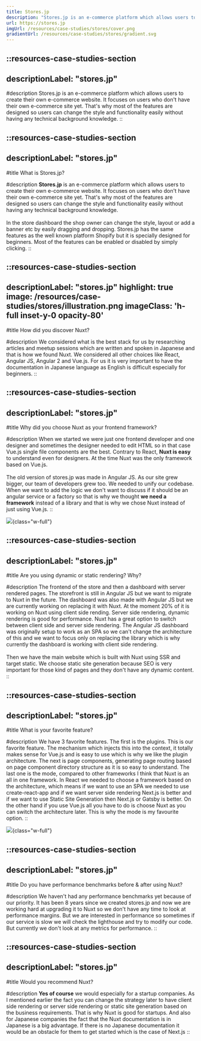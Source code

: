 ```yaml
---
title: Stores.jp
description: "Stores.jp is an e-commerce platform which allows users to create their own e-commerce website."
url: https://stores.jp
imgUrl: /resources/case-studies/stores/cover.png
gradientUrl: /resources/case-studies/stores/gradient.svg
---
```


::resources-case-studies-section
---
descriptionLabel: "stores.jp"
---

#description
Stores.jp is an e-commerce platform which allows users to create their own e-commerce website. It focuses on users who don't have their own e-commerce site yet. That's why most of the features are designed so users can change the style and functionality easily without having any technical background knowledge.
::

::resources-case-studies-section
---
descriptionLabel: "stores.jp"
---

#title
What is Stores.jp?

#description
**Stores.jp** is an e-commerce platform which allows users to create their own e-commerce website. It focuses on users who don't have their own e-commerce site yet. That's why most of the features are designed so users can change the style and functionality easily without having any technical background knowledge.
<br>
<br>
In the store dashboard the shop owner can change the style, layout or add a banner etc by easily dragging and dropping. Stores.jp has the same features as the well known platform Shopify but it is specially designed for beginners. Most of the features can be enabled or disabled by simply clicking.
::

::resources-case-studies-section
---
descriptionLabel: "stores.jp"
highlight: true
image: /resources/case-studies/stores/illustration.png
imageClass: 'h-full inset-y-0 opacity-80'
---

#title
How did you discover Nuxt?

#description
We considered what is the best stack for us by researching articles and meetup sessions which are written and spoken in Japanese and that is how we found Nuxt. We considered all other choices like React, Angular JS, Angular 2 and Vue.js. For us it is very important to have the documentation in Japanese language as English is difficult especially for beginners.
::

::resources-case-studies-section
---
descriptionLabel: "stores.jp"
---

#title
Why did you choose Nuxt as your frontend framework?

#description
When we started we were just one frontend developer and one designer and sometimes the designer needed to edit HTML so in that case Vue.js single file components are the best. Contrary to React, **Nuxt is easy** to understand even for designers. At the time Nuxt was the only framework based on Vue.js.
<br>
<br>
The old version of stores.jp was made in Angular JS. As our site grew bigger, our team of developers grew too. We needed to unify our codebase. When we want to add the logic we don't want to discuss if it should be an angular service or a factory so that is why we thought **we need a framework** instead of a library and that is why we chose Nuxt instead of just using Vue.js.
::

![](/resources/case-studies/stores/section1.png){class="w-full"}

::resources-case-studies-section
---
descriptionLabel: "stores.jp"
---

#title
Are you using dynamic or static rendering? Why?

#description
The frontend of the store and then a dashboard with server rendered pages. The storefront is still in Angular JS but we want to migrate to Nuxt in the future. The dashboard was also made with Angular JS but we are currently working on replacing it with Nuxt. At the moment 20% of it is working on Nuxt using client side rending. Server side rendering, dynamic rendering is good for performance. Nuxt has a great option to switch between client side and server side rendering. The Angular JS dashboard was originally setup to work as an SPA so we can't change the architecture of this and we want to focus only on replacing the library which is why currently the dashboard is working with client side rendering.
<br><br>
Then we have the main website which is built with Nuxt using SSR and target static. We choose static site generation because SEO is very important for those kind of pages and they don't have any dynamic content.
::

::resources-case-studies-section
---
descriptionLabel: "stores.jp"
---

#title
What is your favorite feature?

#description
We have 3 favorite features. The first is the plugins. This is our favorite feature. The mechanism which injects this into the context, it totally makes sense for Vue.js and is easy to use which is why we like the plugin architecture. The next is page components, generating page routing based on page component directory structure as it is so easy to understand. The last one is the mode, compared to other frameworks I think that Nuxt is an all in one framework. In React we needed to choose a framework based on the architecture, which means if we want to use an SPA we needed to use create-react-app and if we want server side rendering Next.js is better and if we want to use Static Site Generation then Next.js or Gatsby is better. On the other hand if you use Vue.js all you have to do is choose Nuxt as you can switch the architecture later. This is why the mode is my favourite option.
::

![](/resources/case-studies/stores/section2.png){class="w-full"}

::resources-case-studies-section
---
descriptionLabel: "stores.jp"
---

#title
Do you have performance benchmarks before & after using Nuxt?

#description
We haven't had any performance benchmarks yet because of our priority. It has been 8 years since we created stores.jp and now we are working hard at upgrading it to Nuxt so we don't have any time to look at performance margins. But we are interested in performance so sometimes if our service is slow we will check the lighthouse and try to modify our code. But currently we don't look at any metrics for performance.
::

::resources-case-studies-section
---
descriptionLabel: "stores.jp"
---

#title
Would you recommend Nuxt?

#description
**Yes of course** we would especially for a startup companies. As I mentioned earlier the fact you can change the strategy later to have client side rendering or server side rendering or static site generation based on the business requirements. That is why Nuxt is good for startups. And also for Japanese companies the fact that the Nuxt documentation is in Japanese is a big advantage. If there is no Japanese documentation it would be an obstacle for them to get started which is the case of Next.js
::
